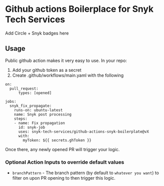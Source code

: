 # Github actions Boilerplace for Snyk Tech Services

Add Circle + Snyk badges here


## Usage

Public github action makes it very easy to use. 
In your repo:
1. Add your github token as a secret
2. Create .github/workflows/main.yaml with the following

```
on: 
  pull_request:
      types: [opened]

jobs:
  snyk_fix_propagate:
    runs-on: ubuntu-latest
    name: Snyk post processing
    steps:
    - name: Fix propagation
      id: snyk-job
      uses: snyk-tech-services/github-actions-snyk-boilerplate@vX
      with:
        myToken: ${{ secrets.ghToken }}
```
        

Once there, any newly opened PR will trigger your logic.

### Optional Action Inputs to override default values
- `branchPattern` - The branch pattern (by default to `whatever you want`) to filter on upon PR opening to then trigger this logic.